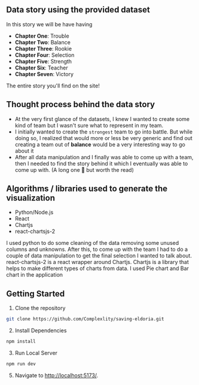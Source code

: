 ## Data story using the provided dataset

In this story we will be have having

- **Chapter One**: Trouble
- **Chapter Two**: Balance
- **Chapter Three**: Rookie
- **Chapter Four**: Selection
- **Chapter Five**: Strength
- **Chapter Six**: Teacher
- **Chapter Seven**: Victory

The entire story you'll find on the site!

## Thought process behind the data story

- At the very first glance of the datasets, I knew I wanted to create some kind of team but I wasn't sure what to represent in my team.
- I initially wanted to create the `strongest` team to go into battle. But while doing so, I realized that would more or less be very generic and find out creating a team out of **balance** would be a very interesting way to go about it
- After all data manipulation and I finally was able to come up with a team, then I needed to find the story behind it which I eventually was able to come up with. (A long one 😬 but worth the read)

## Algorithms / libraries used to generate the visualization

- Python/Node.js
- React
- Chartjs
- react-chartsjs-2

I used python to do some cleaning of the data removing some unused columns and unknowns. After this, to come up with the team I had to do a couple of data manipulation to get the final selection I wanted to talk about.
react-chartsjs-2 is a react wrapper around Chartjs. Chartjs is a library that helps to make different types of charts from data. I used Pie chart and Bar chart in the application

## Getting Started

1. Clone the repository

```bash
git clone https://github.com/Complexlity/saving-eldoria.git
```

2. Install Dependencies

```bash
npm install
```

3. Run Local Server

```bash
npm run dev
```

5. Navigate to [http://localhost:5173/](http://localhost:5173/).
